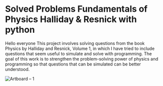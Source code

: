 # Solved Problems Fundamentals of Physics Halliday & Resnick with python
Hello everyone
This project involves solving questions from the book Physics by Halliday and Resnick, Volume 1, in which I have tried to include questions that seem useful to simulate and solve with programming. 
The goal of this work is to strengthen the problem-solving power of physics and programming so that questions that can be simulated can be better understood.

![Artboard – 1](https://github.com/user-attachments/assets/f8076fc8-4fbe-4916-b29d-0ba377362ac6)

